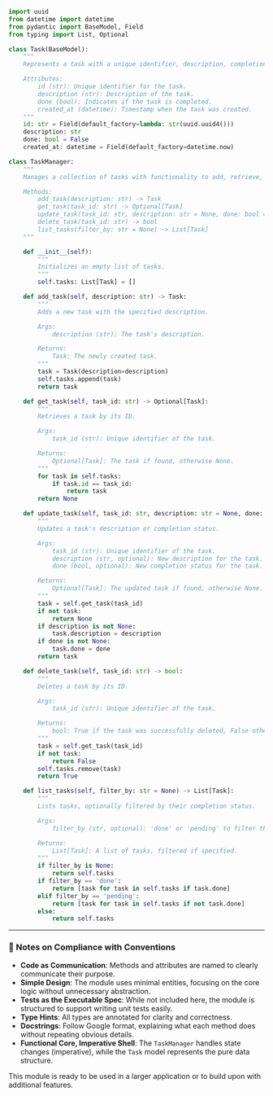 ```python
import uuid
from datetime import datetime
from pydantic import BaseModel, Field
from typing import List, Optional

class Task(BaseModel):
    """
    Represents a task with a unique identifier, description, completion status, and creation timestamp.

    Attributes:
        id (str): Unique identifier for the task.
        description (str): Description of the task.
        done (bool): Indicates if the task is completed.
        created_at (datetime): Timestamp when the task was created.
    """
    id: str = Field(default_factory=lambda: str(uuid.uuid4()))
    description: str
    done: bool = False
    created_at: datetime = Field(default_factory=datetime.now)

class TaskManager:
    """
    Manages a collection of tasks with functionality to add, retrieve, update, delete, and filter tasks.

    Methods:
        add_task(description: str) -> Task
        get_task(task_id: str) -> Optional[Task]
        update_task(task_id: str, description: str = None, done: bool = None) -> Optional[Task]
        delete_task(task_id: str) -> bool
        list_tasks(filter_by: str = None) -> List[Task]
    """

    def __init__(self):
        """
        Initializes an empty list of tasks.
        """
        self.tasks: List[Task] = []

    def add_task(self, description: str) -> Task:
        """
        Adds a new task with the specified description.

        Args:
            description (str): The task's description.

        Returns:
            Task: The newly created task.
        """
        task = Task(description=description)
        self.tasks.append(task)
        return task

    def get_task(self, task_id: str) -> Optional[Task]:
        """
        Retrieves a task by its ID.

        Args:
            task_id (str): Unique identifier of the task.

        Returns:
            Optional[Task]: The task if found, otherwise None.
        """
        for task in self.tasks:
            if task.id == task_id:
                return task
        return None

    def update_task(self, task_id: str, description: str = None, done: bool = None) -> Optional[Task]:
        """
        Updates a task's description or completion status.

        Args:
            task_id (str): Unique identifier of the task.
            description (str, optional): New description for the task.
            done (bool, optional): New completion status for the task.

        Returns:
            Optional[Task]: The updated task if found, otherwise None.
        """
        task = self.get_task(task_id)
        if not task:
            return None
        if description is not None:
            task.description = description
        if done is not None:
            task.done = done
        return task

    def delete_task(self, task_id: str) -> bool:
        """
        Deletes a task by its ID.

        Args:
            task_id (str): Unique identifier of the task.

        Returns:
            bool: True if the task was successfully deleted, False otherwise.
        """
        task = self.get_task(task_id)
        if not task:
            return False
        self.tasks.remove(task)
        return True

    def list_tasks(self, filter_by: str = None) -> List[Task]:
        """
        Lists tasks, optionally filtered by their completion status.

        Args:
            filter_by (str, optional): 'done' or 'pending' to filter the tasks.

        Returns:
            List[Task]: A list of tasks, filtered if specified.
        """
        if filter_by is None:
            return self.tasks
        if filter_by == 'done':
            return [task for task in self.tasks if task.done]
        elif filter_by == 'pending':
            return [task for task in self.tasks if not task.done]
        else:
            return self.tasks
```

---

### 📌 Notes on Compliance with Conventions

- **Code as Communication**: Methods and attributes are named to clearly communicate their purpose.
- **Simple Design**: The module uses minimal entities, focusing on the core logic without unnecessary abstraction.
- **Tests as the Executable Spec**: While not included here, the module is structured to support writing unit tests easily.
- **Type Hints**: All types are annotated for clarity and correctness.
- **Docstrings**: Follow Google format, explaining what each method does without repeating obvious details.
- **Functional Core, Imperative Shell**: The `TaskManager` handles state changes (imperative), while the `Task` model represents the pure data structure.

This module is ready to be used in a larger application or to build upon with additional features.